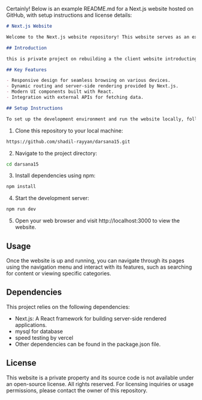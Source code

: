 Certainly! Below is an example README.md for a Next.js website hosted on GitHub, with setup instructions and license details:

```markdown
# Next.js Website

Welcome to the Next.js website repository! This website serves as an example of how to build a modern web application using Next.js, a React framework.

## Introduction

this is private project on rebuilding a the client website introducting more features 

## Key Features

- Responsive design for seamless browsing on various devices.
- Dynamic routing and server-side rendering provided by Next.js.
- Modern UI components built with React.
- Integration with external APIs for fetching data.

## Setup Instructions

To set up the development environment and run the website locally, follow these steps:
```
1. Clone this repository to your local machine:

```bash
https://github.com/shadil-rayyan/darsana15.git
```
2. Navigate to the project directory:

```bash
cd darsana15
```

3. Install dependencies using npm:

```bash
npm install
```

4. Start the development server:

```bash
npm run dev
```

5. Open your web browser and visit http://localhost:3000 to view the website.

## Usage

Once the website is up and running, you can navigate through its pages using the navigation menu and interact with its features, such as searching for content or viewing specific categories.

## Dependencies

This project relies on the following dependencies:

- Next.js: A React framework for building server-side rendered applications.
- mysql for database
- speed testing by vercel
- Other dependencies can be found in the package.json file.

## License

This website is a private property and its source code is not available under an open-source license. All rights reserved.
For licensing inquiries or usage permissions, please contact the owner of this repository.



